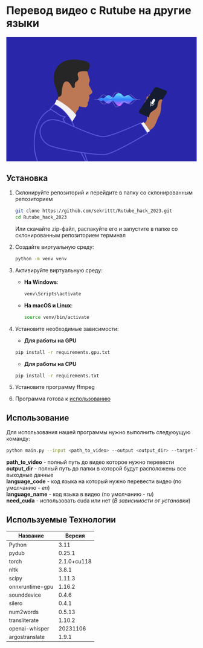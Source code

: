 # **Перевод видео с Rutube на другие языки**



![Картинка](./assets/image.png)


## Установка

1. Склонируйте репозиторий и перейдите в папку со склонированным репозиторием
    ```bash
    git clone https://github.com/sekrittt/Rutube_hack_2023.git
    cd Rutube_hack_2023
    ```
    Или скачайте zip-файл, распакуйте его и запустите в папке со склонированным репозиторием терминал

2. Создайте виртуальную среду:
    ```bash
    python -m venv venv
    ```
3. Активируйте виртуальную среду:
    - **На Windows**:

        ```bash
        venv\Scripts\activate
        ```

    - **На macOS и Linux**:

        ```bash
        source venv/bin/activate
        ```
4. Установите необходимые зависимости:
    - **Для работы на GPU**
    ```bash
    pip install -r requirements.gpu.txt
    ```
    - **Для работы на CPU**
    ```bash
    pip install -r requirements.txt
    ```
5. Установите программу ffmpeg

6. Программа готова к [использованию](#using)

## <a id="using">Использование</a>

Для использования нашей программы нужно выполнить следуюущую команду:
```bash
python main.py --input <path_to_video> --output <output_dir> --target-language <language_code> --initial-language <language_name> --use-cuda <need_cuda>
```
**path_to_video** - полный путь до видео которое нужно перевести <br>
**output_dir** - полный путь до папки в которой будут расположены все выходные данные <br>
**language_code** - код языка на который нужно перевести видео (по умолчанию - *en*)<br>
**language_name** - код языка в видео (по умолчанию - *ru*)<br>
**need_cuda** - использовать cuda или нет (*В зависимости от установки*)

## Используемые Технологии

| Название | Версия |
| --- | --- |
| Python | 3.11 |
| pydub | 0.25.1 |
| torch | 2.1.0+cu118 |
| nltk | 3.8.1 |
| scipy | 1.11.3 |
| onnxruntime-gpu | 1.16.2 |
| sounddevice | 0.4.6 |
| silero | 0.4.1 |
| num2words | 0.5.13 |
| transliterate | 1.10.2 |
| openai-whisper | 20231106 |
| argostranslate | 1.9.1 |
